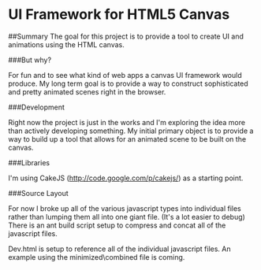 UI Framework for HTML5 Canvas
==============================

##Summary
The goal for this project is to provide a tool to create UI and animations using the HTML canvas.

###But why? 

For fun and to see what kind of web apps a canvas UI framework would produce. My long term goal is to provide a way to construct sophisticated and pretty animated scenes right in the browser.

###Development

Right now the project is just in the works and I'm exploring the idea more than actively developing something. My initial primary object is to provide a way to build up a tool that allows for an animated scene to be built on the canvas.

###Libraries

I'm using CakeJS (http://code.google.com/p/cakejs/) as a starting point.

###Source Layout

For now I broke up all of the various javascript types into individual files rather than lumping them all into one giant file. (It's a lot easier to debug) There is an ant build script setup to compress and concat all of the javascript files. 

Dev.html is setup to reference all of the individual javascript files. An example using the minimized\combined file is coming.